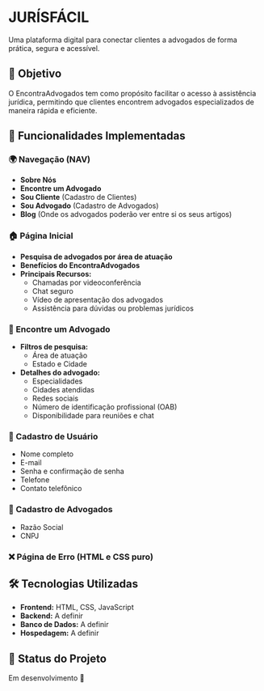 # JURÍSFÁCIL

Uma plataforma digital para conectar clientes a advogados de forma prática, segura e acessível.

## 🚀 Objetivo
O EncontraAdvogados tem como propósito facilitar o acesso à assistência jurídica, permitindo que clientes encontrem advogados especializados de maneira rápida e eficiente.

## 🔧 Funcionalidades Implementadas

### 🌍 Navegação (NAV)
- **Sobre Nós**
- **Encontre um Advogado**
- **Sou Cliente** (Cadastro de Clientes)
- **Sou Advogado** (Cadastro de Advogados)
- **Blog** (Onde os advogados poderão ver entre si os seus artigos)

### 🏠 Página Inicial
- **Pesquisa de advogados por área de atuação**
- **Benefícios do EncontraAdvogados**
- **Principais Recursos:**
  - Chamadas por videoconferência
  - Chat seguro
  - Vídeo de apresentação dos advogados
  - Assistência para dúvidas ou problemas jurídicos

### 🔎 Encontre um Advogado
- **Filtros de pesquisa:**
  - Área de atuação
  - Estado e Cidade
- **Detalhes do advogado:**
  - Especialidades
  - Cidades atendidas
  - Redes sociais
  - Número de identificação profissional (OAB)
  - Disponibilidade para reuniões e chat

### 📝 Cadastro de Usuário
- Nome completo
- E-mail
- Senha e confirmação de senha
- Telefone
- Contato telefônico

### 📝 Cadastro de Advogados
- Razão Social
- CNPJ

### ❌ Página de Erro (HTML e CSS puro)

## 🛠 Tecnologias Utilizadas
- **Frontend:** HTML, CSS, JavaScript
- **Backend:** A definir
- **Banco de Dados:** A definir
- **Hospedagem:** A definir

## 🚧 Status do Projeto
Em desenvolvimento 🚀
